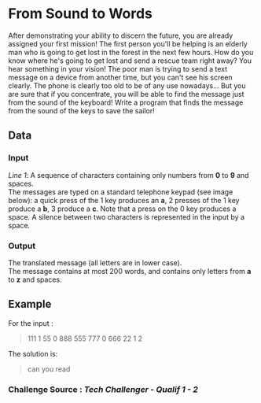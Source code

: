 # From Sound to Words
After demonstrating your ability to discern the future, you are already     assigned your first mission! The first person you'll be helping is an elderly man who is going to get lost in the forest in the next few hours. How do you know where he's going to get lost and send a rescue team right away? You hear something in your vision! The poor man is trying to send a text message on a device from another time, but you can't see his screen clearly. The phone is clearly too old to be of any use nowadays... But you are sure that if you concentrate, you will be able to find the message just from the sound of the keyboard! Write a program that finds the message from the sound of the keys to save the sailor!

## Data
### Input
*Line 1*: A sequence of characters containing only numbers from **0** to **9** and spaces.\
The messages are typed on a standard telephone keypad (see image below): a quick press of the 1 key produces an **a**, 2 presses of the 1 key produce a **b**, 3 produce a **c**. Note that a press on the 0 key produces a space. A silence between two characters is represented in the input by a space.

### Output
The translated message (all letters are in lower case).\
The message contains at most 200 words, and contains only letters from **a** to **z** and spaces.

## Example
For the input :
>111 1 55 0 888 555 777 0 666 22 1 2

The solution is:

>can you read

### Challenge Source : *Tech Challenger - Qualif 1 - 2*